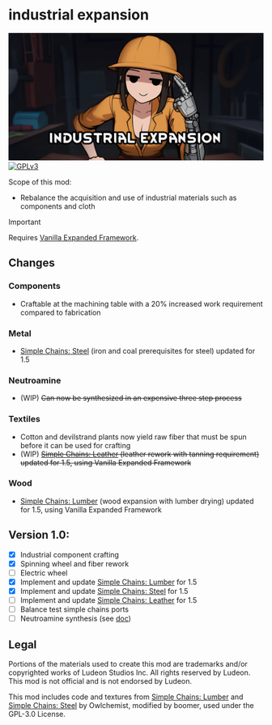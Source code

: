 <!--[![GPLv3][badge-license]](https://www.gnu.org/licenses/gpl-3.0) -->
[badge-license]: https://img.shields.io/badge/License-GPLv3-lightgray
<!--![Supports Royalty][badge-dlc-royalty] supports Royalty DLC-->
[badge-dlc-royalty]: https://img.shields.io/badge/DLC-Royalty-gold
<!--![Supports Ideology][badge-dlc-ideology] supports Ideology DLC-->
[badge-dlc-ideology]: https://img.shields.io/badge/DLC-Ideology-indianred
<!--![Supports Biotech][badge-dlc-biotech] supports Biotech DLC-->
[badge-dlc-biotech]: https://img.shields.io/badge/DLC-Biotech-mediumturquoise
<!--![Supports Anomaly][badge-dlc-anomaly] supports Anomaly DLC-->
[badge-dlc-anomaly]: https://img.shields.io/badge/DLC-Anomaly-darkseagreen

# industrial expansion
![](About/Preview.png)\
[![GPLv3][badge-license]](https://www.gnu.org/licenses/gpl-3.0)

Scope of this mod:
- Rebalance the acquisition and use of industrial materials such as components and cloth

> [!IMPORTANT]
> Requires [Vanilla Expanded Framework](https://steamcommunity.com/sharedfiles/filedetails/?id=2023507013).

## Changes
### Components
- Craftable at the machining table with a 20% increased work requirement compared to fabrication
### Metal
- [Simple Chains: Steel](https://steamcommunity.com/sharedfiles/filedetails/?id=1702668415) (iron and coal prerequisites for steel) updated for 1.5
### Neutroamine
- (WIP) ~~Can now be synthesized in an expensive three step process~~
### Textiles
- Cotton and devilstrand plants now yield raw fiber that must be spun before it can be used for crafting
- (WIP) ~~[Simple Chains: Leather](https://steamcommunity.com/workshop/filedetails/?id=1713884017) (leather rework with tanning requirement) updated for 1.5, using Vanilla Expanded Framework~~
### Wood
- [Simple Chains: Lumber](https://steamcommunity.com/sharedfiles/filedetails/?id=1708709952) (wood expansion with lumber drying) updated for 1.5, using Vanilla Expanded Framework

## Version 1.0:
- [x] Industrial component crafting
- [x] Spinning wheel and fiber rework
- [ ] Electric wheel
- [x] Implement and update [Simple Chains: Lumber](https://steamcommunity.com/sharedfiles/filedetails/?id=1708709952) for 1.5
- [x] Implement and update [Simple Chains: Steel](https://steamcommunity.com/sharedfiles/filedetails/?id=1702668415) for 1.5
- [ ] Implement and update [Simple Chains: Leather](https://steamcommunity.com/workshop/filedetails/?id=1713884017) for 1.5
- [ ] Balance test simple chains ports
- [ ] Neutroamine synthesis (see [doc](neutroamine.md))

## Legal
Portions of the materials used to create this mod are trademarks and/or copyrighted works of Ludeon Studios Inc. All rights reserved by Ludeon. This mod is not official and is not endorsed by Ludeon.

This mod includes code and textures from [Simple Chains: Lumber](https://github.com/Owlchemist/simple-chains-lumber) and [Simple Chains: Steel](https://github.com/Owlchemist/simple-chains-steel) by Owlchemist, modified by boomer, used under the GPL-3.0 License.